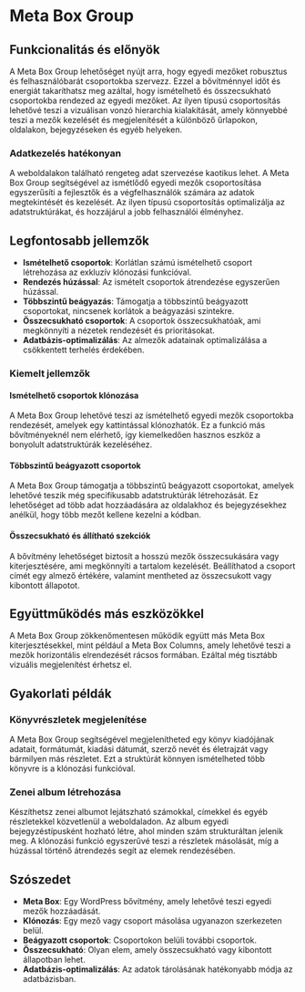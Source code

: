 # Meta Box Group

## Funkcionalitás és előnyök

A Meta Box Group lehetőséget nyújt arra, hogy egyedi mezőket robusztus és felhasználóbarát csoportokba szervezz. Ezzel a bővítménnyel időt és energiát takaríthatsz meg azáltal, hogy ismételhető és összecsukható csoportokba rendezed az egyedi mezőket. Az ilyen típusú csoportosítás lehetővé teszi a vizuálisan vonzó hierarchia kialakítását, amely könnyebbé teszi a mezők kezelését és megjelenítését a különböző űrlapokon, oldalakon, bejegyzéseken és egyéb helyeken.

### Adatkezelés hatékonyan

A weboldalakon található rengeteg adat szervezése kaotikus lehet. A Meta Box Group segítségével az ismétlődő egyedi mezők csoportosítása egyszerűsíti a fejlesztők és a végfelhasználók számára az adatok megtekintését és kezelését. Az ilyen típusú csoportosítás optimalizálja az adatstruktúrákat, és hozzájárul a jobb felhasználói élményhez.

## Legfontosabb jellemzők

- **Ismételhető csoportok**: Korlátlan számú ismételhető csoport létrehozása az exkluzív klónozási funkcióval.
- **Rendezés húzással**: Az ismételt csoportok átrendezése egyszerűen húzással.
- **Többszintű beágyazás**: Támogatja a többszintű beágyazott csoportokat, nincsenek korlátok a beágyazási szintekre.
- **Összecsukható csoportok**: A csoportok összecsukhatóak, ami megkönnyíti a nézetek rendezését és prioritásokat.
- **Adatbázis-optimalizálás**: Az almezők adatainak optimalizálása a csökkentett terhelés érdekében.

### Kiemelt jellemzők

#### Ismételhető csoportok klónozása

A Meta Box Group lehetővé teszi az ismételhető egyedi mezők csoportokba rendezését, amelyek egy kattintással klónozhatók. Ez a funkció más bővítményeknél nem elérhető, így kiemelkedően hasznos eszköz a bonyolult adatstruktúrák kezeléséhez.

#### Többszintű beágyazott csoportok

A Meta Box Group támogatja a többszintű beágyazott csoportokat, amelyek lehetővé teszik még specifikusabb adatstruktúrák létrehozását. Ez lehetőséget ad több adat hozzáadására az oldalakhoz és bejegyzésekhez anélkül, hogy több mezőt kellene kezelni a kódban.

#### Összecsukható és állítható szekciók

A bővítmény lehetőséget biztosít a hosszú mezők összecsukására vagy kiterjesztésére, ami megkönnyíti a tartalom kezelését. Beállíthatod a csoport címét egy almező értékére, valamint mentheted az összecsukott vagy kibontott állapotot.

## Együttműködés más eszközökkel

A Meta Box Group zökkenőmentesen működik együtt más Meta Box kiterjesztésekkel, mint például a Meta Box Columns, amely lehetővé teszi a mezők horizontális elrendezését rácsos formában. Ezáltal még tisztább vizuális megjelenítést érhetsz el.

## Gyakorlati példák

### Könyvrészletek megjelenítése

A Meta Box Group segítségével megjelenítheted egy könyv kiadójának adatait, formátumát, kiadási dátumát, szerző nevét és életrajzát vagy bármilyen más részletet. Ezt a struktúrát könnyen ismételheted több könyvre is a klónozási funkcióval.

### Zenei album létrehozása

Készíthetsz zenei albumot lejátszható számokkal, címekkel és egyéb részletekkel közvetlenül a weboldaladon. Az album egyedi bejegyzéstípusként hozható létre, ahol minden szám strukturáltan jelenik meg. A klónozási funkció egyszerűvé teszi a részletek másolását, míg a húzással történő átrendezés segít az elemek rendezésében.

## Szószedet

- **Meta Box**: Egy WordPress bővítmény, amely lehetővé teszi egyedi mezők hozzáadását.
- **Klónozás**: Egy mező vagy csoport másolása ugyanazon szerkezeten belül.
- **Beágyazott csoportok**: Csoportokon belüli további csoportok.
- **Összecsukható**: Olyan elem, amely összecsukható vagy kibontott állapotban lehet.
- **Adatbázis-optimalizálás**: Az adatok tárolásának hatékonyabb módja az adatbázisban.